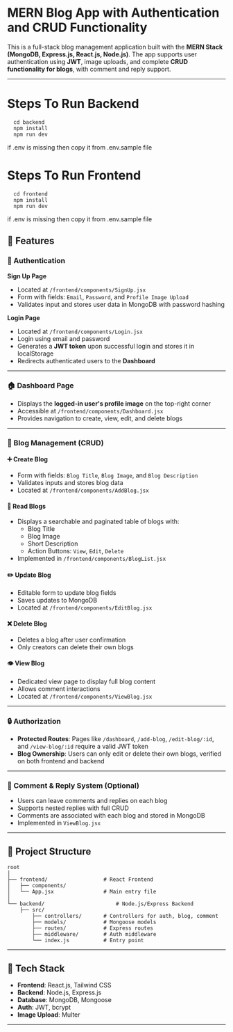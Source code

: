 # MERN Blog App with Authentication and CRUD Functionality

This is a full-stack blog management application built with the **MERN Stack (MongoDB, Express.js, React.js, Node.js)**. The app supports user authentication using **JWT**, image uploads, and complete **CRUD functionality for blogs**, with comment and reply support.

---

# Steps To Run Backend

```
  cd backend
  npm install
  npm run dev
```
if .env is missing then copy it from .env.sample file

# Steps To Run Frontend

```
  cd frontend
  npm install
  npm run dev
```
if .env is missing then copy it from .env.sample file

## 🚀 Features

### 🔐 Authentication

**Sign Up Page**

- Located at `/frontend/components/SignUp.jsx`
- Form with fields: `Email`, `Password`, and `Profile Image Upload`
- Validates input and stores user data in MongoDB with password hashing

**Login Page**

- Located at `/frontend/components/Login.jsx`
- Login using email and password
- Generates a **JWT token** upon successful login and stores it in localStorage
- Redirects authenticated users to the **Dashboard**

---

### 🏠 Dashboard Page

- Displays the **logged-in user's profile image** on the top-right corner
- Accessible at `/frontend/components/Dashboard.jsx`
- Provides navigation to create, view, edit, and delete blogs

---

### 📄 Blog Management (CRUD)

#### ➕ Create Blog

- Form with fields: `Blog Title`, `Blog Image`, and `Blog Description`
- Validates inputs and stores blog data
- Located at `/frontend/components/AddBlog.jsx`

#### 📃 Read Blogs

- Displays a searchable and paginated table of blogs with:
  - Blog Title
  - Blog Image
  - Short Description
  - Action Buttons: `View`, `Edit`, `Delete`
- Implemented in `/frontend/components/BlogList.jsx`

#### ✏️ Update Blog

- Editable form to update blog fields
- Saves updates to MongoDB
- Located at `/frontend/components/EditBlog.jsx`

#### ❌ Delete Blog

- Deletes a blog after user confirmation
- Only creators can delete their own blogs

#### 👁️ View Blog

- Dedicated view page to display full blog content
- Allows comment interactions
- Located at `/frontend/components/ViewBlog.jsx`

---

### 🔒 Authorization

- **Protected Routes**: Pages like `/dashboard`, `/add-blog`, `/edit-blog/:id`, and `/view-blog/:id` require a valid JWT token
- **Blog Ownership**: Users can only edit or delete their own blogs, verified on both frontend and backend

---

### 💬 Comment & Reply System (Optional)

- Users can leave comments and replies on each blog
- Supports nested replies with full CRUD
- Comments are associated with each blog and stored in MongoDB
- Implemented in `ViewBlog.jsx`

---

## 📆 Project Structure

```
root
│
├── frontend/                  # React Frontend              
│   ├── components/            
│   └── App.jsx                # Main entry file
│
└── backend/                       # Node.js/Express Backend
    ├── src/  
        ├── controllers/       # Controllers for auth, blog, comment
        ├── models/            # Mongoose models
        ├── routes/            # Express routes
        ├── middleware/        # Auth middleware
        └── index.js           # Entry point
```

---

## 📆 Tech Stack

- **Frontend**: React.js, Tailwind CSS
- **Backend**: Node.js, Express.js
- **Database**: MongoDB, Mongoose
- **Auth**: JWT, bcrypt
- **Image Upload**: Multer

---
